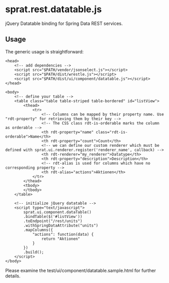 ﻿sprat.rest.datatable.js
=======================
jQuery Datatable binding for Spring Data REST services.

Usage
-----
The generic usage is straightforward:

	<head>
		<!-- add dependencies -->
		<script src="$PATH/vendor/jsonselect.js"></script>
		<script src="$PATH/dist/wrestle.js"></script>
		<script src="$PATH/dist/ui/component/datatable.js"></script>
	</head>
	
	<body>
		<!-- define your table -->
		<table class="table table-striped table-bordered" id="listView">
			<thead>
				<tr>
					<!-- Columns can be mapped by their property name. Use "rdt-property" for retrieving them by their key -->
					<!-- The CSS class rdt-is-orderable marks the column as orderable -->
					<th rdt-property="name" class="rdt-is-orderable">Name</th>
					<th rdt-property="count">Count</th>
					<!-- we can define our custom renderer which must be defined with sprat.ui.renderer.register('renderer_name', callback) -->
					<th rdt-renderer="my_renderer">Datatype</th>
					<th rdt-property="description">Description</th>
					<!-- rdt-alias is used for columns which have no corresponding property -->
					<th rdt-alias="actions">Aktionen</th>
				</tr>
			</thead>
			<tbody>
			</tbody>
		</table>
	
		<!-- initialize jQuery datatable -->
		<script type="text/javascript">
			sprat.ui.component.dataTable()
			.bindTable($('#listView'))
			.toEndpoint("/rest/units")
			.withSpringDataAttribute("units")
			.mapColumns({
				"actions": function(data) {
					return "Aktionen"
				}
			})
			.build();
		</script>
	</body>
	
Please examine the test/ui/component/datatable.sample.html for further details. 